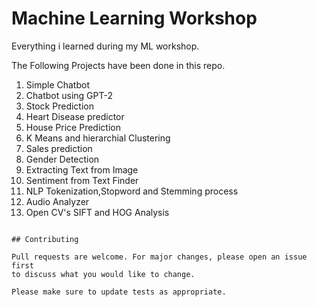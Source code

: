 # Machine Learning Workshop

Everything i learned during my ML workshop.

The Following Projects have been done in this repo.

1. Simple Chatbot
2. Chatbot using GPT-2
3. Stock Prediction
4. Heart Disease predictor
5. House Price Prediction
6. K Means and hierarchial Clustering
7. Sales prediction
8. Gender Detection
9. Extracting Text from Image
10. Sentiment from Text Finder
11. NLP Tokenization,Stopword and Stemming process
12. Audio Analyzer
13. Open CV's SIFT and HOG Analysis
```

## Contributing

Pull requests are welcome. For major changes, please open an issue first
to discuss what you would like to change.

Please make sure to update tests as appropriate.

